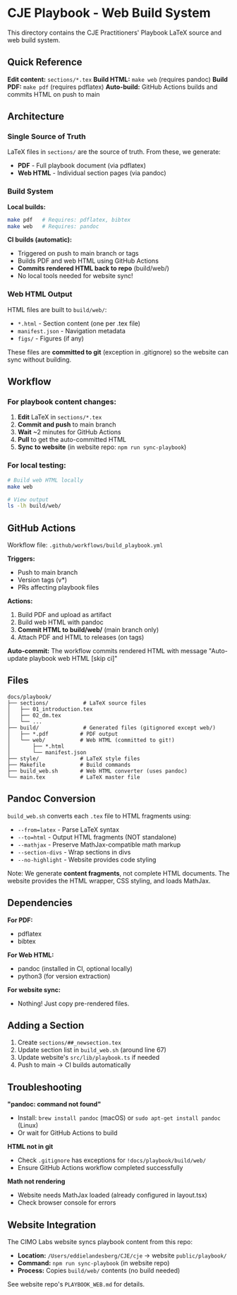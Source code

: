 # CJE Playbook - Web Build System

This directory contains the CJE Practitioners' Playbook LaTeX source and web build system.

## Quick Reference

**Edit content:** `sections/*.tex`
**Build HTML:** `make web` (requires pandoc)
**Build PDF:** `make pdf` (requires pdflatex)
**Auto-build:** GitHub Actions builds and commits HTML on push to main

## Architecture

### Single Source of Truth

LaTeX files in `sections/` are the source of truth. From these, we generate:
- **PDF** - Full playbook document (via pdflatex)
- **Web HTML** - Individual section pages (via pandoc)

### Build System

**Local builds:**
```bash
make pdf   # Requires: pdflatex, bibtex
make web   # Requires: pandoc
```

**CI builds (automatic):**
- Triggered on push to main branch or tags
- Builds PDF and web HTML using GitHub Actions
- **Commits rendered HTML back to repo** (build/web/)
- No local tools needed for website sync!

### Web HTML Output

HTML files are built to `build/web/`:
- `*.html` - Section content (one per .tex file)
- `manifest.json` - Navigation metadata
- `figs/` - Figures (if any)

These files are **committed to git** (exception in .gitignore) so the website can sync without building.

## Workflow

### For playbook content changes:

1. **Edit** LaTeX in `sections/*.tex`
2. **Commit and push** to main branch
3. **Wait** ~2 minutes for GitHub Actions
4. **Pull** to get the auto-committed HTML
5. **Sync to website** (in website repo: `npm run sync-playbook`)

### For local testing:

```bash
# Build web HTML locally
make web

# View output
ls -lh build/web/
```

## GitHub Actions

Workflow file: `.github/workflows/build_playbook.yml`

**Triggers:**
- Push to main branch
- Version tags (v*)
- PRs affecting playbook files

**Actions:**
1. Build PDF and upload as artifact
2. Build web HTML with pandoc
3. **Commit HTML to build/web/** (main branch only)
4. Attach PDF and HTML to releases (on tags)

**Auto-commit:** The workflow commits rendered HTML with message "Auto-update playbook web HTML [skip ci]"

## Files

```
docs/playbook/
├── sections/           # LaTeX source files
│   ├── 01_introduction.tex
│   ├── 02_dm.tex
│   └── ...
├── build/              # Generated files (gitignored except web/)
│   ├── *.pdf          # PDF output
│   └── web/           # Web HTML (committed to git!)
│       ├── *.html
│       └── manifest.json
├── style/             # LaTeX style files
├── Makefile           # Build commands
├── build_web.sh       # Web HTML converter (uses pandoc)
└── main.tex           # LaTeX master file
```

## Pandoc Conversion

`build_web.sh` converts each `.tex` file to HTML fragments using:
- `--from=latex` - Parse LaTeX syntax
- `--to=html` - Output HTML fragments (NOT standalone)
- `--mathjax` - Preserve MathJax-compatible math markup
- `--section-divs` - Wrap sections in divs
- `--no-highlight` - Website provides code styling

Note: We generate **content fragments**, not complete HTML documents. The website provides the HTML wrapper, CSS styling, and loads MathJax.

## Dependencies

**For PDF:**
- pdflatex
- bibtex

**For Web HTML:**
- pandoc (installed in CI, optional locally)
- python3 (for version extraction)

**For website sync:**
- Nothing! Just copy pre-rendered files.

## Adding a Section

1. Create `sections/##_newsection.tex`
2. Update section list in `build_web.sh` (around line 67)
3. Update website's `src/lib/playbook.ts` if needed
4. Push to main → CI builds automatically

## Troubleshooting

**"pandoc: command not found"**
- Install: `brew install pandoc` (macOS) or `sudo apt-get install pandoc` (Linux)
- Or wait for GitHub Actions to build

**HTML not in git**
- Check `.gitignore` has exceptions for `!docs/playbook/build/web/`
- Ensure GitHub Actions workflow completed successfully

**Math not rendering**
- Website needs MathJax loaded (already configured in layout.tsx)
- Check browser console for errors

## Website Integration

The CIMO Labs website syncs playbook content from this repo:
- **Location:** `/Users/eddielandesberg/CJE/cje` → website `public/playbook/`
- **Command:** `npm run sync-playbook` (in website repo)
- **Process:** Copies `build/web/` contents (no build needed)

See website repo's `PLAYBOOK_WEB.md` for details.

